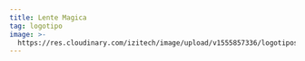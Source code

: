 ```yaml
---
title: Lente Magica
tag: logotipo
image: >-
  https://res.cloudinary.com/izitech/image/upload/v1555857336/logotipos/LenteMagica.png
---
```


